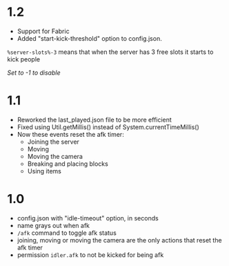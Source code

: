 # 1.2
- Support for Fabric
- Added "start-kick-threshold" option to config.json.

`%server-slots%-3` means that when the server has 3 free slots it starts to kick people

*Set to -1 to disable*

# 1.1
- Reworked the last_played.json file to be more efficient
- Fixed using Util.getMillis() instead of System.currentTimeMillis()
- Now these events reset the afk timer:
  - Joining the server
  - Moving
  - Moving the camera
  - Breaking and placing blocks
  - Using items

# 1.0
- config.json with "idle-timeout" option, in seconds
- name grays out when afk
- `/afk` command to toggle afk status
- joining, moving or moving the camera are the only actions that reset the afk timer
- permission `idler.afk` to not be kicked for being afk